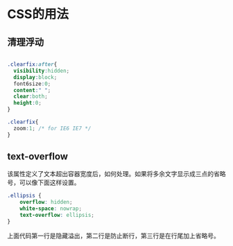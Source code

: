 # CSS的用法

## 清理浮动

```css

.clearfix:after{
  visibility:hidden;
  display:block;
  font6size:0;
  content:" ";
  clear:both;
  height:0;
}

.clearfix{
  zoom:1; /* for IE6 IE7 */
}

```

## text-overflow

该属性定义了文本超出容器宽度后，如何处理。如果将多余文字显示成三点的省略号，可以像下面这样设置。

```css
.ellipsis {
    overflow: hidden; 
    white-space: nowrap; 
    text-overflow: ellipsis;
}
```

上面代码第一行是隐藏溢出，第二行是防止断行，第三行是在行尾加上省略号。
